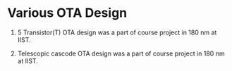 # Various OTA Design

1) 5 Transistor(T) OTA design was a part of course project in 180 nm at IIST. 

2) Telescopic cascode OTA design was a part of course project in 180 nm at IIST. 
